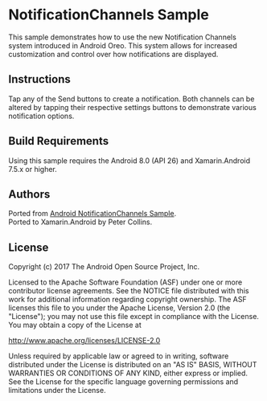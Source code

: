 NotificationChannels Sample
=======================================

This sample demonstrates how to use the new Notification Channels system introduced in Android Oreo. This system allows for increased customization and control over how notifications are displayed.


Instructions
------------

Tap any of the Send buttons to create a notification. Both channels can be altered by tapping their respective settings buttons to demonstrate various notification options.


Build Requirements
------------------
Using this sample requires the Android 8.0 (API 26) and Xamarin.Android 7.5.x or higher.


Authors
-------
Ported from [Android NotificationChannels Sample](https://github.com/googlesamples/android-play-location/tree/master/LocationUpdatesForegroundService).  
Ported to Xamarin.Android by Peter Collins.


License
-------
Copyright (c) 2017 The Android Open Source Project, Inc.

Licensed to the Apache Software Foundation (ASF) under one or more contributor license agreements. See the NOTICE file distributed with this work for additional information regarding copyright ownership. The ASF licenses this file to you under the Apache License, Version 2.0 (the "License"); you may not use this file except in compliance with the License. You may obtain a copy of the License at

http://www.apache.org/licenses/LICENSE-2.0

Unless required by applicable law or agreed to in writing, software distributed under the License is distributed on an "AS IS" BASIS, WITHOUT WARRANTIES OR CONDITIONS OF ANY KIND, either express or implied. See the License for the specific language governing permissions and limitations under the License.